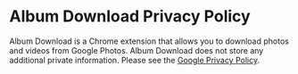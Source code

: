 # Album Download Privacy Policy

Album Download is a Chrome extension that allows you to download photos and videos from Google Photos. Album Download does not store any additional private information. Please see the [Google Privacy Policy](https://policies.google.com/privacy).